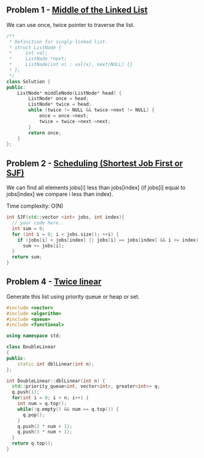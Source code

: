 ## Problem 1 - [Middle of the Linked List](https://leetcode.com/problems/middle-of-the-linked-list)

We can use once, twice pointer to traverse the list.

```cpp
/**
 * Definition for singly-linked list.
 * struct ListNode {
 *     int val;
 *     ListNode *next;
 *     ListNode(int x) : val(x), next(NULL) {}
 * };
 */
class Solution {
public:
    ListNode* middleNode(ListNode* head) {
        ListNode* once = head;
        ListNode* twice = head;
        while (twice != NULL && twice->next != NULL) {
            once = once->next;
            twice = twice->next->next;
        }
        return once;
    }
};
```

## Problem 2 - [Scheduling (Shortest Job First or SJF)](https://www.codewars.com/kata/scheduling-shortest-job-first-or-sjf)

We can find all elements jobs[i] less than jobs[index] (if jobs[i] equal to jobs[index] we compare i less than index).

Time complexity: O(N)

```cpp
int SJF(std::vector <int> jobs, int index){
  // your code here..
  int sum = 0;
  for (int i = 0; i < jobs.size(); ++i) {
    if (jobs[i] < jobs[index] || jobs[i] == jobs[index] && i <= index) 
      sum += jobs[i];
  }
  return sum;
}
```

## Problem 4 - [Twice linear](https://www.codewars.com/kata/twice-linear)

Generate this list using priority queue or heap or set.

```cpp
#include <vector>
#include <algorithm>
#include <queue>
#include <functional>

using namespace std;

class DoubleLinear
{
public:
    static int dblLinear(int n);
};

int DoubleLinear::dblLinear(int n) {
  std::priority_queue<int, vector<int>, greater<int>> q;
  q.push(1);
  for(int i = 0; i < n; i++) {
    int num = q.top();
    while(!q.empty() && num == q.top()) {
      q.pop();
    }
    q.push(2 * num + 1);
    q.push(3 * num + 1);
  }
  return q.top();
}

```